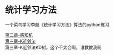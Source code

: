 # 统计学习方法
一个菜鸟学习李航《统计学习方法》算法的python练习

[第二章-感知机](https://github.com/dreamrains/Statistical-Learning-Methods/blob/main/perceptron.py)  
[第三章-K近邻法](https://github.com/dreamrains/Statistical-Learning-Methods/blob/main/knn.py)  
第三章-K近邻法KD树，这个不太会啊，谁教教我啊
